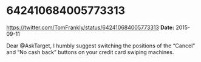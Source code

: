 # 642410684005773313
https://twitter.com/TomFrankly/status/642410684005773313
**Date:** 2015-09-11

Dear @AskTarget, I humbly suggest switching the positions of the “Cancel” and “No cash back” buttons on your credit card swiping machines.
